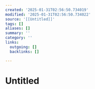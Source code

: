 ```yaml
---
created: '2025-01-31T02:56:50.734019'
modified: '2025-01-31T02:56:50.734022'
source: '[[Untitled]]'
tags: []
aliases: []
summary: ''
category: ''
links:
  outgoing: []
  backlinks: []

---
```


# Untitled

